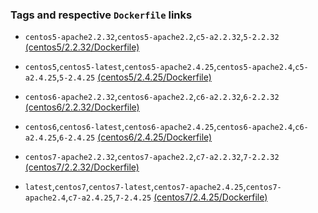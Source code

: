 ### Tags and respective `Dockerfile` links

- `centos5-apache2.2.32`,`centos5-apache2.2`,`c5-a2.2.32`,`5-2.2.32` [(centos5/2.2.32/Dockerfile)](https://github.com/suhoag/docker-centos-apache/blob/centos5/2.2.32/Dockerfile)

- `centos5`,`centos5-latest`,`centos5-apache2.4.25`,`centos5-apache2.4`,`c5-a2.4.25`,`5-2.4.25` [(centos5/2.4.25/Dockerfile)](https://github.com/suhoag/docker-centos-apache/blob/centos5/2.4.25/Dockerfile)

- `centos6-apache2.2.32`,`centos6-apache2.2`,`c6-a2.2.32`,`6-2.2.32` [(centos6/2.2.32/Dockerfile)](https://github.com/suhoag/docker-centos-apache/blob/centos6/2.2.32/Dockerfile)

- `centos6`,`centos6-latest`,`centos6-apache2.4.25`,`centos6-apache2.4`,`c6-a2.4.25`,`6-2.4.25` [(centos6/2.4.25/Dockerfile)](https://github.com/suhoag/docker-centos-apache/blob/centos6/2.4.25/Dockerfile)

- `centos7-apache2.2.32`,`centos7-apache2.2`,`c7-a2.2.32`,`7-2.2.32` [(centos7/2.2.32/Dockerfile)](https://github.com/suhoag/docker-centos-apache/blob/centos7/2.2.32/Dockerfile)

- `latest`,`centos7`,`centos7-latest`,`centos7-apache2.4.25`,`centos7-apache2.4`,`c7-a2.4.25`,`7-2.4.25` [(centos7/2.4.25/Dockerfile)](https://github.com/suhoag/docker-centos-apache/blob/centos7/2.4.25/Dockerfile)
